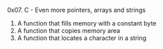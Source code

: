 0x07. C - Even more pointers, arrays and strings
1. A function that fills memory with a constant byte
2. A function that copies memory area
3. A function that locates a character in a string
